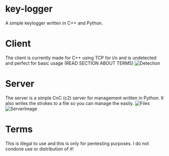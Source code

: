 # key-logger
A simple keylogger written in C++ and Python.

# Client
The client is currently made for C++ using TCP for i/o and is undetected and perfect for basic usage (READ SECTION ABOUT TERMS)
![Detection](https://antiscan.me/images/result/tyoNj7cSBCmq.png)

# Server
The server is a simple CnC (c2) server for management written in Python.
It also writes the strokes to a file so you can manage the easily.
![Files](https://i.imgur.com/NN71D7U.png)
![ServerImage](https://i.imgur.com/NS9l4qa.png)

# Terms
This is illegal to use and this is only for pentesting purposes.
I do not condone use or distribution of it!
